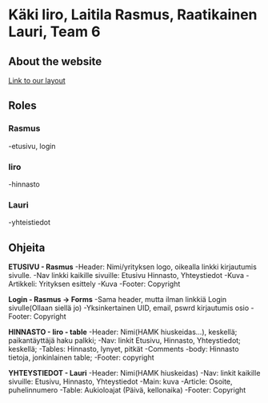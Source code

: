 # Käki Iiro, Laitila Rasmus, Raatikainen Lauri, Team 6

## About the website
[Link to our layout](https://rajamäenhiuskeidas.fi/)

## Roles

### Rasmus
-etusivu, login
### Iiro
-hinnasto
### Lauri
-yhteistiedot


## Ohjeita ##

**ETUSIVU - Rasmus**
	-Header: Nimi/yrityksen logo, oikealla linkki kirjautumis sivulle.
	-Nav linkki kaikille sivuille: Etusivu Hinnasto, Yhteystiedot
	-Kuva
	-Artikkeli: Yrityksen esittely
	-Kuva
	-Footer: Copyright

**Login - Rasmus -> Forms**
	-Sama header, mutta ilman linkkiä Login sivulle(Ollaan siellä jo)
	-Yksinkertainen UID, email, pswrd kirjautumis osio
	-Footer: Copyright

**HINNASTO - Iiro - table**
	-Header: Nimi(HAMK hiuskeidas...), keskellä; paikantäyttäjä haku palkki;
	-Nav: linkit Etusivu, Hinnasto, Yhteystiedot; keskellä;
	-Tables: Hinnasto, lynyet, pitkät
	-Comments
	-body: Hinnasto tietoja, jonkinlainen table;
	-Footer: copyright

**YHTEYSTIEDOT - Lauri**
    -Header: Nimi(HAMK hiuskeidas)
    -Nav: linkit kaikille sivuille: Etusivu, Hinnasto, Yhteystiedot
    -Main: kuva
    -Article: Osoite, puhelinnumero
    -Table: Aukioloajat (Päivä, kellonaika)
    -Footer: Copyright

